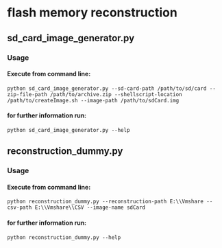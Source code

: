 # flash memory reconstruction

## sd_card_image_generator.py
### Usage
#### Execute from command line:
````
python sd_card_image_generator.py --sd-card-path /path/to/sd/card --zip-file-path /path/to/archive.zip --shellscript-location /path/to/createImage.sh --image-path /path/to/sdCard.img
````
#### for further information run:
````
python sd_card_image_generator.py --help
````

## reconstruction_dummy.py
### Usage
#### Execute from command line:
````
python reconstruction_dummy.py --reconstruction-path E:\\Vmshare --csv-path E:\\Vmshare\\CSV --image-name sdCard
````
#### for further information run:
````
python reconstruction_dummy.py --help
